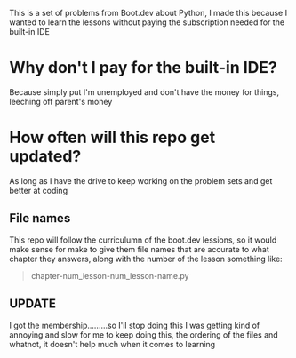 This is a set of problems from Boot.dev about Python, I made this because I wanted to learn the lessons without paying the subscription needed for the built-in IDE

# Why don't I pay for the built-in IDE?

Because simply put I'm unemployed and don't have the money for things, leeching off parent's money

# How often will this repo get updated?

As long as I have the drive to keep working on the problem sets and get better at coding

## File names

This repo will follow the curriculumn of the boot.dev lessions, so it would make sense for make to give them file names that are accurate to what chapter they answers, along with the number of the lesson
something like:

> chapter-num_lesson-num_lesson-name.py

## UPDATE

I got the membership.........so I'll stop doing this
I was getting kind of annoying and slow for me to keep doing this, the ordering of the files and whatnot, it doesn't help much when it comes to learning
